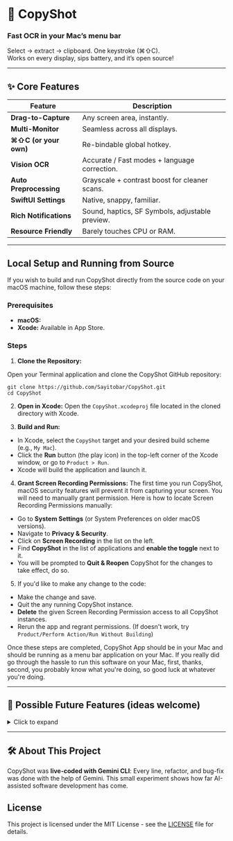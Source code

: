 # 📸 CopyShot  
### Fast OCR in your Mac’s menu bar

Select → extract → clipboard. One keystroke (⌘⇧C).  
Works on every display, sips battery, and it’s open source!

---

## ✨ Core Features

| Feature | Description |
|---------|-------------|
| **Drag-to-Capture** | Any screen area, instantly. |
| **Multi-Monitor** | Seamless across all displays. |
| **⌘⇧C (or your own)** | Re-bindable global hotkey. |
| **Vision OCR** | Accurate / Fast modes + language correction. |
| **Auto Preprocessing** | Grayscale + contrast boost for cleaner scans. |
| **SwiftUI Settings** | Native, snappy, familiar. |
| **Rich Notifications** | Sound, haptics, SF Symbols, adjustable preview. |
| **Resource Friendly** | Barely touches CPU or RAM. |

---

## Local Setup and Running from Source
If you wish to build and run CopyShot directly from the source code on your macOS machine, follow these steps:

### Prerequisites

*   **macOS:**
*   **Xcode:** Available in App Store.
 
### Steps
 
1.  **Clone the Repository:**

Open your Terminal application and clone the CopyShot GitHub repository:
```
git clone https://github.com/Sayitobar/CopyShot.git
cd CopyShot
```

2.  **Open in Xcode:**
Open the `CopyShot.xcodeproj` file located in the cloned directory with Xcode.

3.  **Build and Run:**
*   In Xcode, select the `CopyShot` target and your desired build scheme (e.g., `My Mac`).
*   Click the **Run** button (the play icon) in the top-left corner of the Xcode window, or go to `Product > Run`.
*   Xcode will build the application and launch it.

4.  **Grant Screen Recording Permissions:**
The first time you run CopyShot, macOS security features will prevent it from capturing your screen. You will need to manually grant permission. Here is how to locate Screen Recording Permissions manually:
*   Go to **System Settings** (or System Preferences on older macOS versions).
*   Navigate to **Privacy & Security**.
*   Click on **Screen Recording** in the list on the left.
*   Find **CopyShot** in the list of applications and **enable the toggle** next to it.
*   You will be prompted to **Quit & Reopen** CopyShot for the changes to take effect, do so.

5. If you'd like to make any change to the code:
* Make the change and save.
* Quit the any running CopyShot instance.
* **Delete** the given Screen Recording Permission access to all CopyShot instances.
* Rerun the app and regrant permissions. (If doesn't work, try `Product/Perform Action/Run Without Building`)

Once these steps are completed, CopyShot App should be in your Mac and should be running as a menu bar application on your Mac.
If you really did go through the hassle to run this software on your Mac, first, thanks, second, you probably know what you're doing, so good luck at whatever you're doing.

---

## 🚀 Possible Future Features (ideas welcome)

<details>
  <summary>Click to expand</summary>

### Editing Copied Texts
- Introduce a button below the copy notification to apply various text edit tools for quick-edit, like removing line breaks, applying UPPERCASE, lowercase, Title Case, Sentence case, tOGGLE, etc.
- Maybe even integrating an LLM with your API key and a custom system prompt for editing the text?

### OCR Enhancements
- Personal glossary for domain-specific terms
- Multi-language picker UI
- OCR history with instant search & re-copy
- Drag-and-drop image files for OCR
- Advanced preprocessing: deskew, denoise, adaptive binarization

### Capture Enhancements
- Capture an entire window or app
- Timed capture (3-2-1 countdown)
- Scrolling capture for long pages
- Save screenshot as PNG/JPG
- Copy the raw image to clipboard

### UX & Accessibility
- First-run onboarding wizard
- In-app help & mini-tutorial
- VoiceOver & other accessibility refinements

</details>

---

## 🛠️ About This Project

CopyShot was **live-coded with Gemini CLI**: Every line, refactor, and bug-fix was done with the help of Gemini.
This small experiment shows how far AI-assisted software development has come.

## License
This project is licensed under the MIT License - see the [LICENSE](LICENSE) file for details.
